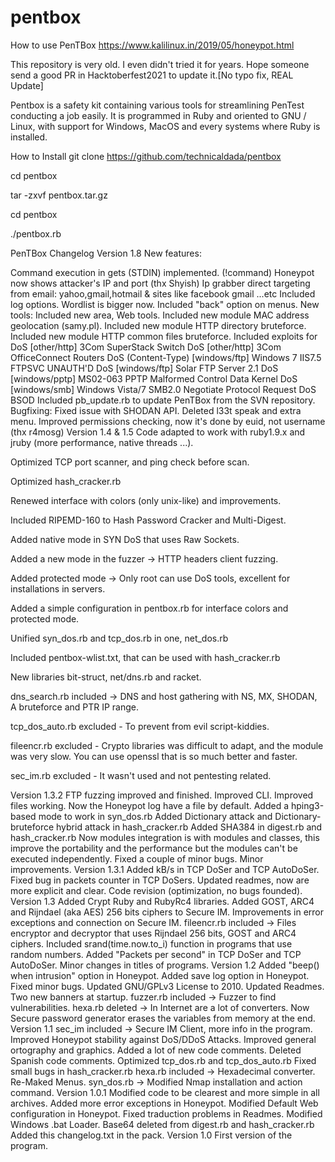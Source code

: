 # pentbox
How to use PenTBox
https://www.kalilinux.in/2019/05/honeypot.html

This repository is very old. I even didn't tried it for years. Hope someone send a good PR in Hacktoberfest2021 to update it.[No typo fix, REAL Update]

Pentbox is a safety kit containing various tools for streamlining PenTest conducting a job easily. It is programmed in Ruby and oriented to GNU / Linux, with support for Windows, MacOS and every systems where Ruby is installed.

How to Install
git clone https://github.com/technicaldada/pentbox

cd pentbox

tar -zxvf pentbox.tar.gz

cd pentbox

./pentbox.rb

PenTBox Changelog
Version 1.8
New features:

Command execution in gets (STDIN) implemented. (!command)
Honeypot now shows attacker's IP and port (thx Shyish)
Ip grabber direct targeting from email: yahoo,gmail,hotmail & sites like facebook gmail ...etc
Included log options.
Wordlist is bigger now.
Included "back" option on menus. New tools:
Included new area, Web tools.
Included new module MAC address geolocation (samy.pl).
Included new module HTTP directory bruteforce.
Included new module HTTP common files bruteforce.
Included exploits for DoS [other/http] 3Com SuperStack Switch DoS [other/http] 3Com OfficeConnect Routers DoS (Content-Type) [windows/ftp] Windows 7 IIS7.5 FTPSVC UNAUTH'D DoS [windows/ftp] Solar FTP Server 2.1 DoS [windows/pptp] MS02-063 PPTP Malformed Control Data Kernel DoS [windows/smb] Windows Vista/7 SMB2.0 Negotiate Protocol Request DoS BSOD
Included pb_update.rb to update PenTBox from the SVN repository. Bugfixing:
Fixed issue with SHODAN API.
Deleted l33t speak and extra menu.
Improved permissions checking, now it's done by euid, not username (thx r4mosg)
Version 1.4 & 1.5
Code adapted to work with ruby1.9.x and jruby (more performance, native threads ...).

Optimized TCP port scanner, and ping check before scan.

Optimized hash_cracker.rb

Renewed interface with colors (only unix-like) and improvements.

Included RIPEMD-160 to Hash Password Cracker and Multi-Digest.

Added native mode in SYN DoS that uses Raw Sockets.

Added a new mode in the fuzzer -> HTTP headers client fuzzing.

Added protected mode -> Only root can use DoS tools, excellent for installations in servers.

Added a simple configuration in pentbox.rb for interface colors and protected mode.

Unified syn_dos.rb and tcp_dos.rb in one, net_dos.rb

Included pentbox-wlist.txt, that can be used with hash_cracker.rb

New libraries bit-struct, net/dns.rb and racket.

dns_search.rb included -> DNS and host gathering with NS, MX, SHODAN, A bruteforce and PTR IP range.

tcp_dos_auto.rb excluded - To prevent from evil script-kiddies.

fileencr.rb excluded - Crypto libraries was difficult to adapt, and the module was very slow. You can use openssl that is so much better and faster.

sec_im.rb excluded - It wasn't used and not pentesting related.

Version 1.3.2
FTP fuzzing improved and finished.
Improved CLI.
Improved files working.
Now the Honeypot log have a file by default.
Added a hping3-based mode to work in syn_dos.rb
Added Dictionary attack and Dictionary-bruteforce hybrid attack in hash_cracker.rb
Added SHA384 in digest.rb and hash_cracker.rb
Now modules integration is with modules and classes, this improve the portability and the performance but the modules can't be executed independently.
Fixed a couple of minor bugs.
Minor improvements.
Version 1.3.1
Added kB/s in TCP DoSer and TCP AutoDoSer.
Fixed bug in packets counter in TCP DoSers.
Updated readmes, now are more explicit and clear.
Code revision (optimization, no bugs founded).
Version 1.3
Added Crypt Ruby and RubyRc4 libraries.
Added GOST, ARC4 and Rijndael (aka AES) 256 bits ciphers to Secure IM.
Improvements in error exceptions and connection on Secure IM.
fileencr.rb included -> Files encryptor and decryptor that uses Rijndael 256 bits, GOST and ARC4 ciphers.
Included srand(time.now.to_i) function in programs that use random numbers.
Added "Packets per second" in TCP DoSer and TCP AutoDoSer.
Minor changes in titles of programs.
Version 1.2
Added "beep() when intrusion" option in Honeypot.
Added save log option in Honeypot.
Fixed minor bugs.
Updated GNU/GPLv3 License to 2010.
Updated Readmes.
Two new banners at startup.
fuzzer.rb included -> Fuzzer to find vulnerabilities.
hexa.rb deleted -> In Internet are a lot of converters.
Now Secure password generator erases the variables from memory at the end.
Version 1.1
sec_im included -> Secure IM Client, more info in the program.
Improved Honeypot stability against DoS/DDoS Attacks.
Improved general ortography and graphics.
Added a lot of new code comments.
Deleted Spanish code comments.
Optimized tcp_dos.rb and tcp_dos_auto.rb
Fixed small bugs in hash_cracker.rb
hexa.rb included -> Hexadecimal converter.
Re-Maked Menus.
syn_dos.rb -> Modified Nmap installation and action command.
Version 1.0.1
Modified code to be clearest and more simple in all archives.
Added more error exceptions in Honeypot.
Modified Default Web configuration in Honeypot.
Fixed traduction problems in Readmes.
Modified Windows .bat Loader.
Base64 deleted from digest.rb and hash_cracker.rb
Added this changelog.txt in the pack.
Version 1.0
First version of the program.
